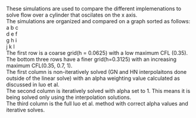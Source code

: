 These simulations are used to compare the different implemenations to solve flow over a cylinder that oscilates on the x axis.  
The simulations are organized and compared on a graph sorted as follows:  
a b c  
d e f  
g h i  
j k l  
The first row is a coarse grid(h = 0.0625) with a low maximum CFL (0.35).  
The bottom three rows have a finer grid(h=0.3125) with an increasing maximum CFL(0.35, 0.7, 1).  
The first column is non-iteratively solved (GN and HN interpolaitons done outside of the linear solve) with an alpha weighting value calculated as discussed in luo et al.  
The second column is iteratively solved with alpha set to 1. This means it is being solved only using the interpolation solutions.  
The third column is the full luo et al. method with correct alpha values and iterative solves.  
